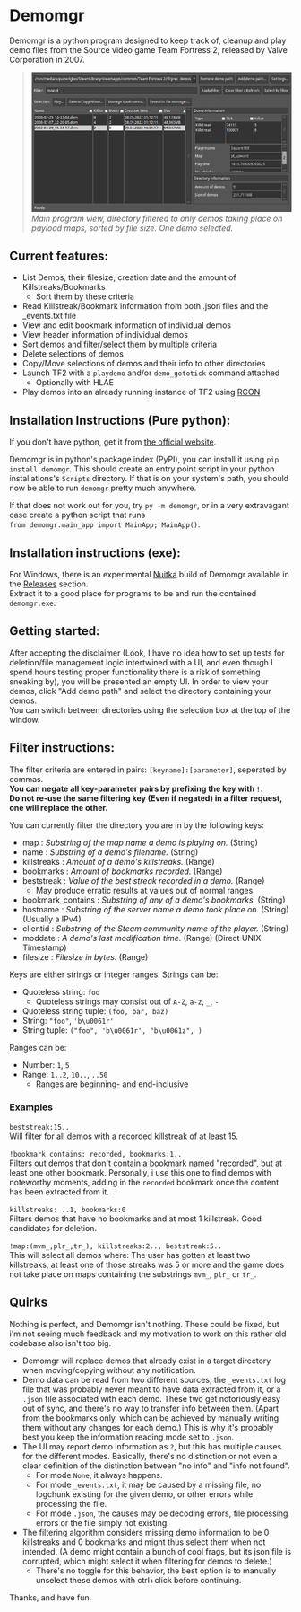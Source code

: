 # Demomgr
Demomgr is a python program designed to keep track of, cleanup and play demo files from the Source video game Team Fortress 2, released by Valve Corporation in 2007.

> ![Main program window](https://github.com/Square789/Demomgr/blob/master/images/main_view.png)  
> _Main program view, directory filtered to only demos taking place on payload maps, sorted by file size. One demo selected._

## Current features:
* List Demos, their filesize, creation date and the amount of Killstreaks/Bookmarks
  * Sort them by these criteria
* Read Killstreak/Bookmark information from both .json files and the \_events.txt file
* View and edit bookmark information of individual demos
* View header information of individual demos
* Sort demos and filter/select them by multiple criteria
* Delete selections of demos
* Copy/Move selections of demos and their info to other directories
* Launch TF2 with a `playdemo` and/or `demo_gototick` command attached
  * Optionally with HLAE
* Play demos into an already running instance of TF2 using [RCON](https://developer.valvesoftware.com/wiki/Source_RCON_Protocol)

## Installation Instructions (Pure python):
If you don't have python, get it from [the official website](https://www.python.org).

Demomgr is in python's package index (PyPI), you can install it using `pip install demomgr`.
This should create an entry point script in your python installations's `Scripts` directory.
If that is on your system's path, you should now be able to run `demomgr` pretty much anywhere.

If that does not work out for you, try `py -m demomgr`, or in a very extravagant case create a
python script that runs  
`from demomgr.main_app import MainApp; MainApp()`.

## Installation instructions (exe):
For Windows, there is an experimental [Nuitka](https://nuitka.net/) build of Demomgr available in the [Releases](https://github.com/Square789/Demomgr/releases/) section.  
Extract it to a good place for programs to be and run the contained `demomgr.exe`.

## Getting started:
After accepting the disclaimer (Look, I have no idea how to set up tests for deletion/file management logic
intertwined with a UI, and even though I spend hours testing proper functionality there is a risk of something sneaking by),
you will be presented an empty UI. In order to view your demos, click "Add demo path" and select the directory containing your demos.  
You can switch between directories using the selection box at the top of the window.  

## Filter instructions:
The filter criteria are entered in pairs: `[keyname]:[parameter]`, seperated by commas.  
**You can negate all key-parameter pairs by prefixing the key with **`!`**.**  
**Do not re-use the same filtering key (Even if negated) in a filter request, one will replace the other.**  

You can currently filter the directory you are in by the following keys:
 * map : _Substring of the map name a demo is playing on._ (String)
 * name : _Substring of a demo's filename._ (String)
 * killstreaks : _Amount of a demo's killstreaks._ (Range)
 * bookmarks : _Amount of bookmarks recorded._ (Range)
 * beststreak : _Value of the best streak recorded in a demo._ (Range)
   * May produce erratic results at values out of normal ranges
 * bookmark_contains : _Substring of any of a demo's bookmarks._ (String)
 * hostname : _Substring of the server name a demo took place on._ (String) (Usually a IPv4)
 * clientid : _Substring of the Steam community name of the player._ (String)
 * moddate : _A demo's last modification time._ (Range) (Direct UNIX Timestamp)
 * filesize : _Filesize in bytes._ (Range)

Keys are either strings or integer ranges. Strings can be:
 * Quoteless string: `foo`
   * Quoteless strings may consist out of `A-Z`, `a-z`, `_`, `-`
 * Quoteless string tuple: `(foo, bar, baz)`
 * String: `"foo"`, `'b\u0061r'`
 * String tuple: `("foo", 'b\u0061r', "b\u0061z", )`

Ranges can be:
 * Number: `1`, `5`  
 * Range: `1..2`, `10..`, `..50`  
   * Ranges are beginning- and end-inclusive

### Examples
`beststreak:15..`  
Will filter for all demos with a recorded killstreak of at least 15.

`!bookmark_contains: recorded, bookmarks:1..`  
Filters out demos that don't contain a bookmark named "recorded", but at least one other bookmark.
Personally, i use this one to find demos with noteworthy moments, adding in the `recorded` bookmark once the content has been extracted from it.

`killstreaks: ..1, bookmarks:0`  
Filters demos that have no bookmarks and at most 1 killstreak. Good candidates for deletion.

`!map:(mvm_,plr_,tr_), killstreaks:2.., beststreak:5..`  
This will select all demos where: The user has gotten at least two killstreaks, at least one of those streaks was 5 or more
and the game does not take place on maps containing the substrings `mvm_`, `plr_` or `tr_`.

## Quirks
Nothing is perfect, and Demomgr isn't nothing. These could be fixed, but i'm not seeing much feedback and my motivation to work
on this rather old codebase also isn't too big.

- Demomgr will replace demos that already exist in a target directory when moving/copying without any notification.
- Demo data can be read from two different sources, the `_events.txt` log file that was probably never meant to have data extracted from it,
  or a `.json` file associated with each demo. These two get notoriously easy out of sync, and there's no way to transfer info between them.
  (Apart from the bookmarks only, which can be achieved by manually writing them without any changes for each demo.)
  This is why it's probably best you keep the information reading mode set to `.json`.
- The UI may report demo information as `?`, but this has multiple causes for the different modes. Basically, there's no distinction or not
  even a clear definition of the distinction between "no info" and "info not found".
  - For mode `None`, it always happens.
  - For mode `_events.txt`, it may be caused by a missing file, no logchunk existing for the given demo, or other errors while processing the file.
  - For mode `.json`, the causes may be decoding errors, file processing errors or the file simply not existing.
- The filtering algorithm considers missing demo information to be 0 killstreaks and 0 bookmarks and might thus select them when not intended.
  (A demo might contain a bunch of cool frags, but its json file is corrupted, which might select it when filtering for demos to delete.)
  - There's no toggle for this behavior, the best option is to manually unselect these demos with ctrl+click before continuing.

Thanks, and have fun.
